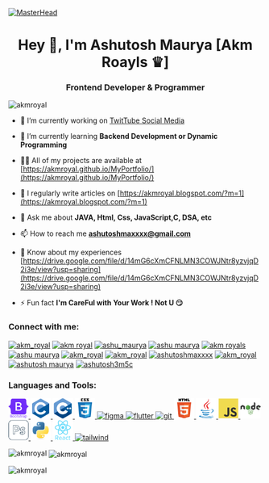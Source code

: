 [![MasterHead](https://firebasestorage.googleapis.com/v0/b/flexi-coding.appspot.com/o/dempgi7-520f8d5f-63d4-4453-8822-dbc149ae27f8.gif?alt=media&token=91c0c7b2-93c3-4029-b011-1a8703c5730d)](https://rishavchanda.io)
<h1 align="center">Hey 👋, I'm Ashutosh Maurya [Akm Roayls ♛]</h1>
<h3 align="center">Frontend Developer & Programmer</h3>

<p align="left"> <img src="https://komarev.com/ghpvc/?username=akmroyal&label=Profile%20views&color=0e75b6&style=flat" alt="akmroyal" /> </p>

- 🔭 I’m currently working on [TwitTube Social Media](https://akmroyal.github.io)

- 🌱 I’m currently learning **Backend Development or Dynamic Programming**

- 👨‍💻 All of my projects are available at [https://akmroyal.github.io/MyPortfolio/](https://akmroyal.github.io/MyPortfolio/)

- 📝 I regularly write articles on [https://akmroyal.blogspot.com/?m=1](https://akmroyal.blogspot.com/?m=1)

- 💬 Ask me about **JAVA, Html, Css, JavaScript,C, DSA, etc**

- 📫 How to reach me **ashutoshmaxxxx@gmail.com**

- 📄 Know about my experiences [https://drive.google.com/file/d/14mG6cXmCFNLMN3COWJNtr8yzvjqD2i3e/view?usp=sharing](https://drive.google.com/file/d/14mG6cXmCFNLMN3COWJNtr8yzvjqD2i3e/view?usp=sharing)

- ⚡ Fun fact **I'm CareFul with Your Work ! Not U 😏**

<h3 align="left">Connect with me:</h3>
<p align="left">
<a href="https://codepen.io/akm_royal" target="blank"><img align="center" src="https://raw.githubusercontent.com/rahuldkjain/github-profile-readme-generator/master/src/images/icons/Social/codepen.svg" alt="akm_royal" height="30" width="40" /></a>
<a href="https://dev.to/akm royal" target="blank"><img align="center" src="https://raw.githubusercontent.com/rahuldkjain/github-profile-readme-generator/master/src/images/icons/Social/devto.svg" alt="akm royal" height="30" width="40" /></a>
<a href="https://twitter.com/ashu_maurya" target="blank"><img align="center" src="https://raw.githubusercontent.com/rahuldkjain/github-profile-readme-generator/master/src/images/icons/Social/twitter.svg" alt="ashu_maurya" height="30" width="40" /></a>
<a href="https://linkedin.com/in/ashu maurya" target="blank"><img align="center" src="https://raw.githubusercontent.com/rahuldkjain/github-profile-readme-generator/master/src/images/icons/Social/linked-in-alt.svg" alt="ashu maurya" height="30" width="40" /></a>
<a href="https://stackoverflow.com/users/akm royals" target="blank"><img align="center" src="https://raw.githubusercontent.com/rahuldkjain/github-profile-readme-generator/master/src/images/icons/Social/stack-overflow.svg" alt="akm royals" height="30" width="40" /></a>
<a href="https://fb.com/ashu maurya" target="blank"><img align="center" src="https://raw.githubusercontent.com/rahuldkjain/github-profile-readme-generator/master/src/images/icons/Social/facebook.svg" alt="ashu maurya" height="30" width="40" /></a>
<a href="https://instagram.com/akm_royal" target="blank"><img align="center" src="https://raw.githubusercontent.com/rahuldkjain/github-profile-readme-generator/master/src/images/icons/Social/instagram.svg" alt="akm_royal" height="30" width="40" /></a>
<a href="https://www.codechef.com/users/akm_royal" target="blank"><img align="center" src="https://cdn.jsdelivr.net/npm/simple-icons@3.1.0/icons/codechef.svg" alt="akm_royal" height="30" width="40" /></a>
<a href="https://www.hackerrank.com/ashutoshmaxxxx" target="blank"><img align="center" src="https://raw.githubusercontent.com/rahuldkjain/github-profile-readme-generator/master/src/images/icons/Social/hackerrank.svg" alt="ashutoshmaxxxx" height="30" width="40" /></a>
<a href="https://www.leetcode.com/akm_royal" target="blank"><img align="center" src="https://raw.githubusercontent.com/rahuldkjain/github-profile-readme-generator/master/src/images/icons/Social/leet-code.svg" alt="akm_royal" height="30" width="40" /></a>
<a href="https://www.hackerearth.com/ashutosh maurya" target="blank"><img align="center" src="https://raw.githubusercontent.com/rahuldkjain/github-profile-readme-generator/master/src/images/icons/Social/hackerearth.svg" alt="ashutosh maurya" height="30" width="40" /></a>
<a href="https://auth.geeksforgeeks.org/user/ashutosh3m5c" target="blank"><img align="center" src="https://raw.githubusercontent.com/rahuldkjain/github-profile-readme-generator/master/src/images/icons/Social/geeks-for-geeks.svg" alt="ashutosh3m5c" height="30" width="40" /></a>
</p>

<h3 align="left">Languages and Tools:</h3>
<p align="left"> <a href="https://getbootstrap.com" target="_blank" rel="noreferrer"> <img src="https://raw.githubusercontent.com/devicons/devicon/master/icons/bootstrap/bootstrap-plain-wordmark.svg" alt="bootstrap" width="40" height="40"/> </a> <a href="https://www.cprogramming.com/" target="_blank" rel="noreferrer"> <img src="https://raw.githubusercontent.com/devicons/devicon/master/icons/c/c-original.svg" alt="c" width="40" height="40"/> </a> <a href="https://www.w3schools.com/cpp/" target="_blank" rel="noreferrer"> <img src="https://raw.githubusercontent.com/devicons/devicon/master/icons/cplusplus/cplusplus-original.svg" alt="cplusplus" width="40" height="40"/> </a> <a href="https://www.w3schools.com/css/" target="_blank" rel="noreferrer"> <img src="https://raw.githubusercontent.com/devicons/devicon/master/icons/css3/css3-original-wordmark.svg" alt="css3" width="40" height="40"/> </a> <a href="https://www.figma.com/" target="_blank" rel="noreferrer"> <img src="https://www.vectorlogo.zone/logos/figma/figma-icon.svg" alt="figma" width="40" height="40"/> </a> <a href="https://flutter.dev" target="_blank" rel="noreferrer"> <img src="https://www.vectorlogo.zone/logos/flutterio/flutterio-icon.svg" alt="flutter" width="40" height="40"/> </a> <a href="https://git-scm.com/" target="_blank" rel="noreferrer"> <img src="https://www.vectorlogo.zone/logos/git-scm/git-scm-icon.svg" alt="git" width="40" height="40"/> </a> <a href="https://www.w3.org/html/" target="_blank" rel="noreferrer"> <img src="https://raw.githubusercontent.com/devicons/devicon/master/icons/html5/html5-original-wordmark.svg" alt="html5" width="40" height="40"/> </a> <a href="https://www.java.com" target="_blank" rel="noreferrer"> <img src="https://raw.githubusercontent.com/devicons/devicon/master/icons/java/java-original.svg" alt="java" width="40" height="40"/> </a> <a href="https://developer.mozilla.org/en-US/docs/Web/JavaScript" target="_blank" rel="noreferrer"> <img src="https://raw.githubusercontent.com/devicons/devicon/master/icons/javascript/javascript-original.svg" alt="javascript" width="40" height="40"/> </a> <a href="https://nodejs.org" target="_blank" rel="noreferrer"> <img src="https://raw.githubusercontent.com/devicons/devicon/master/icons/nodejs/nodejs-original-wordmark.svg" alt="nodejs" width="40" height="40"/> </a> <a href="https://www.photoshop.com/en" target="_blank" rel="noreferrer"> <img src="https://raw.githubusercontent.com/devicons/devicon/master/icons/photoshop/photoshop-line.svg" alt="photoshop" width="40" height="40"/> </a> <a href="https://www.python.org" target="_blank" rel="noreferrer"> <img src="https://raw.githubusercontent.com/devicons/devicon/master/icons/python/python-original.svg" alt="python" width="40" height="40"/> </a> <a href="https://reactjs.org/" target="_blank" rel="noreferrer"> <img src="https://raw.githubusercontent.com/devicons/devicon/master/icons/react/react-original-wordmark.svg" alt="react" width="40" height="40"/> </a> <a href="https://tailwindcss.com/" target="_blank" rel="noreferrer"> <img src="https://www.vectorlogo.zone/logos/tailwindcss/tailwindcss-icon.svg" alt="tailwind" width="40" height="40"/> </a> </p>

<p><img align="left" src="https://github-readme-stats.vercel.app/api/top-langs?username=akmroyal&show_icons=true&locale=en&layout=compact" alt="akmroyal" /></p>

<p>&nbsp;<img align="center" src="https://github-readme-stats.vercel.app/api?username=akmroyal&show_icons=true&locale=en" alt="akmroyal" /></p>

<p><img align="center" src="https://github-readme-streak-stats.herokuapp.com/?user=akmroyal&" alt="akmroyal" /></p>
